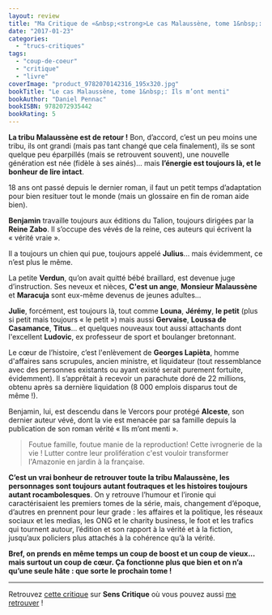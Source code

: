 ```yaml
---
layout: review
title: "Ma Critique de «&nbsp;<strong>Le cas Malaussène, tome 1&nbsp;: Ils m’ont menti</strong>&nbsp;» de <em>Daniel Pennac</em>"
date: "2017-01-23"
categories: 
  - "trucs-critiques"
tags: 
  - "coup-de-coeur"
  - "critique"
  - "livre"
coverImage: "product_9782070142316_195x320.jpg"
bookTitle: "Le cas Malaussène, tome 1&nbsp;: Ils m’ont menti"
bookAuthor: "Daniel Pennac"
bookISBN: 9782072935442  
bookRating: 5
---
```


**La tribu Malaussène est de retour !** Bon, d’accord, c’est un peu moins une tribu, ils ont grandi (mais pas tant changé que cela finalement), ils se sont quelque peu éparpillés (mais se retrouvent souvent), une nouvelle génération est née (fidèle à ses ainés)... mais **l’énergie est toujours là, et le bonheur de lire intact**.

18 ans ont passé depuis le dernier roman, il faut un petit temps d’adaptation pour bien resituer tout le monde (mais un glossaire en fin de roman aide bien).

**Benjamin** travaille toujours aux éditions du Talion, toujours dirigées par la **Reine Zabo**. Il s’occupe des vévés de la reine, ces auteurs qui écrivent la « vérité vraie ».

Il a toujours un chien qui pue, toujours appelé **Julius**... mais évidemment, ce n’est plus le même.

La petite **Verdun**, qu’on avait quitté bébé braillard, est devenue juge d’instruction. Ses neveux et nièces, **C'est un ange**, **Monsieur Malaussène** et **Maracuja** sont eux-même devenus de jeunes adultes...

**Julie**, forcément, est toujours là, tout comme **Louna**, **Jérémy**, **le petit** (plus si petit mais toujours « le petit ») mais aussi **Gervaise**, **Loussa de Casamance**, **Titus**... et quelques nouveaux tout aussi attachants dont l'excellent **Ludovic**, ex professeur de sport et boulanger bretonnant.

Le cœur de l’histoire, c’est l'enlèvement de **Georges Lapièta**, homme d'affaires sans scrupules, ancien ministre, et liquidateur (tout ressemblance avec des personnes existants ou ayant existé serait purement fortuite, évidemment). Il s’apprêtait à recevoir un parachute doré de 22 millions, obtenu après sa dernière liquidation (8 000 emplois disparus tout de même !).

Benjamin, lui, est descendu dans le Vercors pour protégé **Alceste**, son dernier auteur vévé, dont la vie est menacée par sa famille depuis la publication de son roman vérité « Ils m’ont menti ».

<blockquote class="citation">Foutue famille, foutue manie de la reproduction! Cette ivrognerie de la vie ! Lutter contre leur prolifération c'est vouloir transformer l'Amazonie en jardin à la française.</blockquote>

**C’est un vrai bonheur de retrouver toute la tribu Malaussène, les personnages sont toujours autant foutraques et les histoires toujours autant rocambolesques**. On y retrouve l’humour et l’ironie qui caractérisaient les premiers tomes de la série, mais, changement d’époque, d’autres en prennent pour leur grade : les affaires et la politique, les réseaux sociaux et les medias, les ONG et le charity business, le foot et les trafics qui tournent autour, l’édition et son rapport à la vérité et à la fiction, jusqu’aux policiers plus attachés à la cohérence qu’à la vérité.

**Bref, on prends en même temps un coup de boost et un coup de vieux... mais surtout un coup de cœur. Ça fonctionne plus que bien et on n’a qu’une seule hâte : que sorte le prochain tome !**

* * *

Retrouvez [cette critique](https://www.senscritique.com/livre/Ils_m_ont_menti/critique/117836241) sur **Sens Critique** où vous pouvez aussi [me retrouver](http://www.senscritique.com/Arnaud_Malon) !
